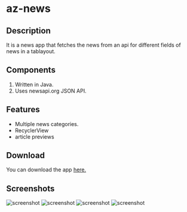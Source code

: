 # az-news

## Description

It is a news app that fetches the news from an api for different fields of news in a tablayout.

## Components

1. Written in Java.
2. Uses newsapi.org JSON API.

## Features 

- Multiple news categories.
- RecyclerView
- article previews 

## Download 

You can download the app [here.](https://github.com/sivaperumal644/az-news/raw/master/app-debug.apk)

## Screenshots

![screenshot](https://github.com/sivaperumal644/az-news/blob/master/az-news-1.png?raw=true)
![screenshot](https://github.com/sivaperumal644/az-news/blob/master/az-news-2.png?raw=true)
![screenshot](https://github.com/sivaperumal644/az-news/blob/master/az-news-3.png?raw=true)
![screenshot](https://github.com/sivaperumal644/az-news/blob/master/az-news-4.png?raw=true)
